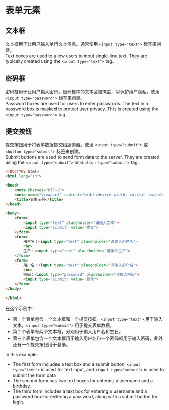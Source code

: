 # 表单元素

## 文本框

文本框用于让用户输入单行文本信息。通常使用 `<input type="text">` 标签来创建。  
Text boxes are used to allow users to input single-line text. They are typically created using the `<input type="text">` tag.

## 密码框

密码框用于让用户输入密码。密码框中的文本会被掩盖，以保护用户隐私。使用 `<input type="password">` 标签来创建。  
Password boxes are used for users to enter passwords. The text in a password box is masked to protect user privacy. This is created using the `<input type="password">` tag.

## 提交按钮

提交按钮用于将表单数据提交给服务器。使用 `<input type="submit">` 或 `<button type="submit">` 标签来创建。  
Submit buttons are used to send form data to the server. They are created using the `<input type="submit">` or `<button type="submit">` tag.

```html
<!DOCTYPE html>
<html lang="zh">

<head>
    <meta charset="UTF-8">
    <meta name="viewport" content="width=device-width, initial-scale=1.0">
    <title>表单示例</title>
</head>

<body>
    <form>
        <input type="text" placeholder="请输入文本">
        <input type="submit" value="提交">
    </form>
    <form>
        用户名：<input type="text" placeholder="请输入用户名">
        <br>
        生日：<input type="text" placeholder="请输入生日">
    </form>
    <form>
        用户名：<input type="text" placeholder="请输入用户名">
        <br>
        密码：<input type="password" placeholder="请输入密码">
        <input type="submit" value="登录">
    </form>
</body>

</html>
```

在这个示例中：
- 第一个表单包含一个文本框和一个提交按钮。`<input type="text">` 用于输入文本，`<input type="submit">` 用于提交表单数据。
- 第二个表单有两个文本框，分别用于输入用户名和生日。
- 第三个表单包含一个文本框用于输入用户名和一个密码框用于输入密码，此外还有一个提交按钮用于登录。

In this example:
- The first form includes a text box and a submit button. `<input type="text">` is used for text input, and `<input type="submit">` is used to submit the form data.
- The second form has two text boxes for entering a username and a birthday.
- The third form includes a text box for entering a username and a password box for entering a password, along with a submit button for login.

